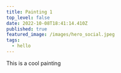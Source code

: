 ```yaml
---
title: Painting 1
top_level: false
date: 2022-10-08T18:41:14.410Z
published: true
featured_image: /images/hero_social.jpeg
tags:
  - hello
---
```

This is a cool painting